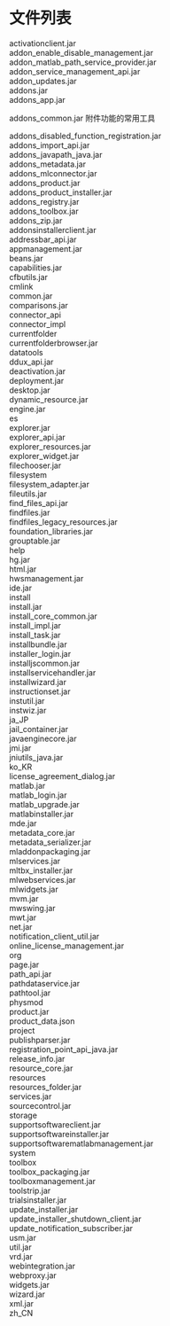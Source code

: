 
# 文件列表

activationclient.jar                       
addon_enable_disable_management.jar        
addon_matlab_path_service_provider.jar     
addon_service_management_api.jar           
addon_updates.jar                          
addons.jar                                 
addons_app.jar

addons_common.jar 附件功能的常用工具

addons_disabled_function_registration.jar  
addons_import_api.jar                      
addons_javapath_java.jar                   
addons_metadata.jar                        
addons_mlconnector.jar                     
addons_product.jar                         
addons_product_installer.jar               
addons_registry.jar                        
addons_toolbox.jar                         
addons_zip.jar                             
addonsinstallerclient.jar                  
addressbar_api.jar                         
appmanagement.jar                          
beans.jar                                  
capabilities.jar                           
cfbutils.jar                               
cmlink                                     
common.jar                                 
comparisons.jar                            
connector_api                              
connector_impl                             
currentfolder                              
currentfolderbrowser.jar                   
datatools                                  
ddux_api.jar                               
deactivation.jar                           
deployment.jar                             
desktop.jar                                
dynamic_resource.jar                       
engine.jar                                 
es                                         
explorer.jar                               
explorer_api.jar                           
explorer_resources.jar                     
explorer_widget.jar                        
filechooser.jar                            
filesystem                                 
filesystem_adapter.jar                     
fileutils.jar                              
find_files_api.jar                         
findfiles.jar                              
findfiles_legacy_resources.jar             
foundation_libraries.jar                   
grouptable.jar                             
help                                       
hg.jar                                     
html.jar                                   
hwsmanagement.jar                          
ide.jar                                    
install                                    
install.jar                                
install_core_common.jar                    
install_impl.jar                           
install_task.jar                           
installbundle.jar                          
installer_login.jar                        
installjscommon.jar                        
installservicehandler.jar                  
installwizard.jar                          
instructionset.jar                         
instutil.jar                               
instwiz.jar                                
ja_JP                                      
jail_container.jar                         
javaenginecore.jar                         
jmi.jar                                    
jniutils_java.jar                          
ko_KR                                      
license_agreement_dialog.jar               
matlab.jar                                 
matlab_login.jar                           
matlab_upgrade.jar                         
matlabinstaller.jar                        
mde.jar                                    
metadata_core.jar                          
metadata_serializer.jar                    
mladdonpackaging.jar                       
mlservices.jar                             
mltbx_installer.jar                        
mlwebservices.jar                          
mlwidgets.jar                              
mvm.jar                                    
mwswing.jar                                
mwt.jar                                    
net.jar                                    
notification_client_util.jar               
online_license_management.jar              
org                                        
page.jar                                   
path_api.jar                               
pathdataservice.jar                        
pathtool.jar                               
physmod                                    
product.jar                                
product_data.json                          
project                                    
publishparser.jar                          
registration_point_api_java.jar            
release_info.jar                           
resource_core.jar                          
resources                                  
resources_folder.jar                       
services.jar                               
sourcecontrol.jar                          
storage                                    
supportsoftwareclient.jar                  
supportsoftwareinstaller.jar               
supportsoftwarematlabmanagement.jar        
system                                     
toolbox                                    
toolbox_packaging.jar                      
toolboxmanagement.jar                      
toolstrip.jar                              
trialsinstaller.jar                        
update_installer.jar                       
update_installer_shutdown_client.jar       
update_notification_subscriber.jar         
usm.jar                                    
util.jar                                   
vrd.jar                                    
webintegration.jar                         
webproxy.jar                               
widgets.jar                                
wizard.jar                                 
xml.jar                                    
zh_CN     